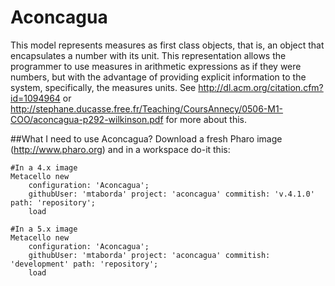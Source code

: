 Aconcagua
=======
This model represents measures as first class objects, that is, an object that encapsulates a number with its unit. This representation allows the programmer to use measures in arithmetic expressions as if they were numbers, but with the advantage of providing explicit information to the system, specifically, the measures units. See http://dl.acm.org/citation.cfm?id=1094964 or http://stephane.ducasse.free.fr/Teaching/CoursAnnecy/0506-M1-COO/aconcagua-p292-wilkinson.pdf for more about this.

##What I need to use Aconcagua?
Download a fresh Pharo image (http://www.pharo.org) and in a workspace do-it this:

    #In a 4.x image
    Metacello new
        configuration: 'Aconcagua';
        githubUser: 'mtaborda' project: 'aconcagua' commitish: 'v.4.1.0' path: 'repository';
        load

    #In a 5.x image
    Metacello new
        configuration: 'Aconcagua';
        githubUser: 'mtaborda' project: 'aconcagua' commitish: 'development' path: 'repository';
        load

